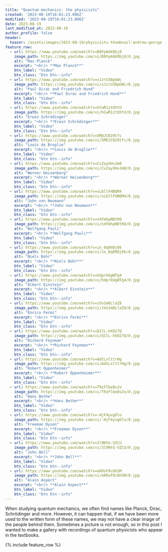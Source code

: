 ```yaml
---
title: "Quantum mechanics: the physicists"
created: '2023-08-19T16:01:23.006Z'
modified: '2023-08-19T16:01:23.006Z'
date: 2023-08-19
last_modified_at: 2023-08-19
author_profile: false
header: 
  teaser: /assets/images/2023-08-19/physicists-thumbnail-andrew-george.jpg
feature_row:
  - url: https://www.youtube.com/watch?v=B9FpAGK8bj8
    image_path: https://img.youtube.com/vi/B9FpAGK8bj8/0.jpg
    alt: "Max Planck"
    excerpt: "<br/> **Max Planck**"
    btn_label: "Video"
    btn_class: "btn btn--info"
  - url: https://www.youtube.com/watch?v=xJzrU38pGWc
    image_path: https://img.youtube.com/vi/xJzrU38pGWc/0.jpg
    alt: "Paul Dirac and Friedrich Hund"
    excerpt: "<br/> **Paul Dirac and Friedrich Hund**"
    btn_label: "Video"
    btn_class: "btn btn--info"
  - url: https://www.youtube.com/watch?v=hCwR1ztUXtU
    image_path: https://img.youtube.com/vi/hCwR1ztUXtU/0.jpg
    alt: "Erwin Schrödinger"
    excerpt: "<br/> **Erwin Schrödinger**"
    btn_label: "Video"
    btn_class: "btn btn--info"
  - url: https://www.youtube.com/watch?v=5MDJC029tfc
    image_path: https://img.youtube.com/vi/5MDJC029tfc/0.jpg
    alt: "Louis de Broglie"
    excerpt: "<br/> **Louis de Broglie**"
    btn_label: "Video"
    btn_class: "btn btn--info"
  - url: https://www.youtube.com/watch?v=CvZayXHvJm0
    image_path: https://img.youtube.com/vi/CvZayXHvJm0/0.jpg
    alt: "Werner Heisenberg"
    excerpt: "<br/> **Werner Heisenberg**"
    btn_label: "Video"
    btn_class: "btn btn--info"
  - url: https://www.youtube.com/watch?v=vLbllFHBQM4
    image_path: https://img.youtube.com/vi/vLbllFHBQM4/0.jpg
    alt: "John von Neumann"
    excerpt: "<br/> **John von Neumann**"
    btn_label: "Video"
    btn_class: "btn btn--info"
  - url: https://www.youtube.com/watch?v=nXFmhpNDtRQ
    image_path: https://img.youtube.com/vi/nXFmhpNDtRQ/0.jpg
    alt: "Wolfgang Pauli"
    excerpt: "<br/> **Wolfgang Pauli**"
    btn_label: "Video"
    btn_class: "btn btn--info"
  - url: https://www.youtube.com/watch?v=in_0q09Dj0k
    image_path: https://img.youtube.com/vi/in_0q09Dj0k/0.jpg
    alt: "Niels Bohr"
    excerpt: "<br/> **Niels Bohr**"
    btn_label: "Video"
    btn_class: "btn btn--info"
  - url: https://www.youtube.com/watch?v=hdprkUgWTg4
    image_path: https://img.youtube.com/vi/hdprkUgWTg4/0.jpg
    alt: "Albert Einstein"
    excerpt: "<br/> **Albert Einstein**"
    btn_label: "Video"
    btn_class: "btn btn--info"
  - url: https://www.youtube.com/watch?v=zVo1m6LlaZ8
    image_path: https://img.youtube.com/vi/zVo1m6LlaZ8/0.jpg
    alt: "Enrico Fermi"
    excerpt: "<br/> **Enrico Fermi**"
    btn_label: "Video"
    btn_class: "btn btn--info"
  - url: https://www.youtube.com/watch?v=Q1lL-hXO27Q
    image_path: https://img.youtube.com/vi/Q1lL-hXO27Q/0.jpg
    alt: "Richard Feynman"
    excerpt: "<br/> **Richard Feynman**"
    btn_label: "Video"
    btn_class: "btn btn--info"
  - url: https://www.youtube.com/watch?v=AdtLxlttrHg
    image_path: https://img.youtube.com/vi/AdtLxlttrHg/0.jpg
    alt: "Robert Oppenheimer"
    excerpt: "<br/> **Robert Oppenheimer**"
    btn_label: "Video"
    btn_class: "btn btn--info"
  - url: https://www.youtube.com/watch?v=T9zFlbe8s2o
    image_path: https://img.youtube.com/vi/T9zFlbe8s2o/0.jpg
    alt: "Hans Bethe"
    excerpt: "<br/> **Hans Bethe**"
    btn_label: "Video"
    btn_class: "btn btn--info"
  - url: https://www.youtube.com/watch?v=-HjF4yvgOlo
    image_path: https://img.youtube.com/vi/-HjF4yvgOlo/0.jpg
    alt: "Freeman Dyson"
    excerpt: "<br/> **Freeman Dyson**"
    btn_label: "Video"
    btn_class: "btn btn--info"
  - url: https://www.youtube.com/watch?v=3l9HtG-VZCU
    image_path: https://img.youtube.com/vi/3l9HtG-VZCU/0.jpg
    alt: "John Bell"
    excerpt: "<br/> **John Bell**"
    btn_label: "Video"
    btn_class: "btn btn--info"
  - url: https://www.youtube.com/watch?v=eKRsF9cbhSM
    image_path: https://img.youtube.com/vi/eKRsF9cbhSM/0.jpg
    alt: "Alain Aspect"
    excerpt: "<br/> **Alain Aspect**"   
    btn_label: "Video"
    btn_class: "btn btn--info"
---
```


When studying quantum mechanics, we often find names like Planck, Dirac, Schrödinger and more. However, it can happen that, if we have been more used to the written form of these names, we may not have a clear image of the people behind them. Sometimes a picture is not enough, so in this post I wanted to make a gallery with recordings of quantum physicists who appear in the textbooks.

{% include feature_row %}

